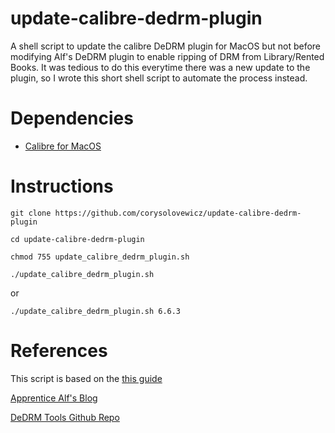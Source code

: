 # update-calibre-dedrm-plugin
A shell script to update the calibre DeDRM plugin for MacOS but not before modifying Alf's DeDRM plugin to enable ripping of DRM from Library/Rented Books.  It was tedious to do this everytime there was a new update to the plugin, so I wrote this short shell script to automate the process instead. 

# Dependencies
* [Calibre for MacOS](https://calibre-ebook.com/download_osx)

# Instructions
`git clone https://github.com/corysolovewicz/update-calibre-dedrm-plugin`

`cd update-calibre-dedrm-plugin`

`chmod 755 update_calibre_dedrm_plugin.sh`

`./update_calibre_dedrm_plugin.sh`

or

`./update_calibre_dedrm_plugin.sh 6.6.3`


# References
This script is based on the [this guide](https://www.reddit.com/r/Piracy/comments/3ma9qe/guide_how_to_rent_your_textbooks_for_free_from/)

[Apprentice Alf's Blog](https://apprenticealf.wordpress.com/)

[DeDRM Tools Github Repo](https://github.com/apprenticeharper/DeDRM_tools)
